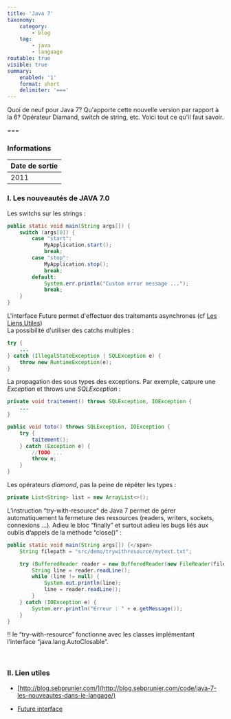```yaml
---
title: 'Java 7'
taxonomy:
    category:
        - blog
    tag:
        - java
        - language
routable: true
visible: true
summary:
    enabled: '1'
    format: short
    delimiter: '==='
---
```


Quoi de neuf pour Java 7? Qu'apporte cette nouvelle version par rapport à la 6?
Opérateur Diamand, switch de string, etc. Voici tout ce qu'il faut savoir.

===

### Informations

| Date de sortie |
| -------------- |
| 2011           |



### I. Les nouveautés de JAVA 7.0

Les switchs sur les strings : 

```java
public static void main(String args[]) {
 	switch (args[0]) {
 		case "start":
 			MyApplication.start();
 			break;
 		case "stop":
 			MyApplication.stop();
 			break;
 		default:
 			System.err.println("Custom error message ...");
 			break;
 	}
}
```

L'interface Future permet d'effectuer des traitements asynchrones (cf [Les Liens Utiles](#liens))
​	
La possibilité d'utiliser des catchs multiples :

```java
try {
	...
} catch (IllegalStateException | SQLException e) {
	throw new RuntimeException(e);
}
```

La propagation des sous types des exceptions. Par exemple, catpure une *Exception* et throws une *SQLException*	:

```java
private void traitement() throws SQLException, IOException {
	...
}

public void toto() throws SQLException, IOException {
	try {
		taitement();
	} catch (Exception e) {
		//TODO ...
		throw e;
	}
}
```

Les opérateurs *diamond*, pas la peine de répéter les types :

```java
private List<String> list = new ArrayList<>();
```

L’instruction “try-with-resource” de Java 7 permet de gérer automatiquement la fermeture des ressources (readers, writers, sockets, connexions …). Adieu le bloc “finally” et surtout adieu les bugs liés aux oublis d’appels de la méthode “close()” :

```java
public static void main(String args[]) {</span>
	String filepath = "src/demo/trywithresource/mytext.txt";

	try (BufferedReader reader = new BufferedReader(new FileReader(filepath))) {
		String line = reader.readLine();
		while (line != null) {
			System.out.println(line);
			line = reader.readLine();
		}
	} catch (IOException e) {
		System.err.println("Erreur : " + e.getMessage());
	}
}
```
!! le “try-with-resource” fonctionne avec les classes implémentant l’interface “java.lang.AutoClosable”.






​	
### II. Lien utiles <a id="liens"></a>

- [http://blog.sebprunier.com/](http://blog.sebprunier.com/code/java-7-les-nouveautes-dans-le-langage/)

- [Future interface](https://docs.oracle.com/javase/7/docs/api/java/util/concurrent/Future.html)




